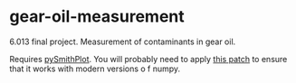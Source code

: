 # gear-oil-measurement
6.013 final project. Measurement of contaminants in gear oil.

Requires [pySmithPlot](https://github.com/vMeijin/pySmithPlot). You will probably need to apply [this patch](https://github.com/vMeijin/pySmithPlot/pull/28) to ensure that it works with modern versions o f numpy.